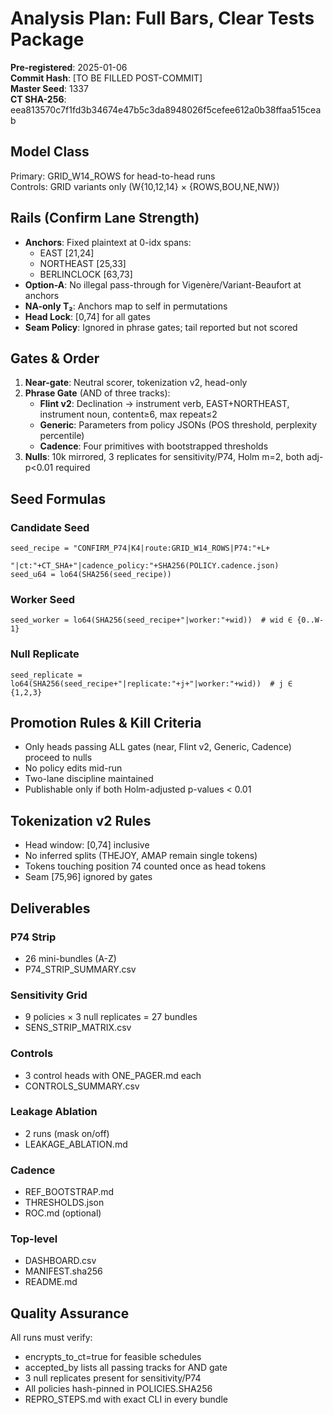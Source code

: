 # Analysis Plan: Full Bars, Clear Tests Package
**Pre-registered**: 2025-01-06  
**Commit Hash**: [TO BE FILLED POST-COMMIT]  
**Master Seed**: 1337  
**CT SHA-256**: eea813570c7f1fd3b34674e47b5c3da8948026f5cefee612a0b38ffaa515ceab

## Model Class

Primary: GRID_W14_ROWS for head-to-head runs  
Controls: GRID variants only (W{10,12,14} × {ROWS,BOU,NE,NW})

## Rails (Confirm Lane Strength)

- **Anchors**: Fixed plaintext at 0-idx spans:
  - EAST [21,24]
  - NORTHEAST [25,33]
  - BERLINCLOCK [63,73]
- **Option-A**: No illegal pass-through for Vigenère/Variant-Beaufort at anchors
- **NA-only T₂**: Anchors map to self in permutations
- **Head Lock**: [0,74] for all gates
- **Seam Policy**: Ignored in phrase gates; tail reported but not scored

## Gates & Order

1. **Near-gate**: Neutral scorer, tokenization v2, head-only
2. **Phrase Gate** (AND of three tracks):
   - **Flint v2**: Declination → instrument verb, EAST+NORTHEAST, instrument noun, content≥6, max repeat≤2
   - **Generic**: Parameters from policy JSONs (POS threshold, perplexity percentile)
   - **Cadence**: Four primitives with bootstrapped thresholds
3. **Nulls**: 10k mirrored, 3 replicates for sensitivity/P74, Holm m=2, both adj-p<0.01 required

## Seed Formulas

### Candidate Seed
```
seed_recipe = "CONFIRM_P74|K4|route:GRID_W14_ROWS|P74:"+L+
              "|ct:"+CT_SHA+"|cadence_policy:"+SHA256(POLICY.cadence.json)
seed_u64 = lo64(SHA256(seed_recipe))
```

### Worker Seed
```
seed_worker = lo64(SHA256(seed_recipe+"|worker:"+wid))  # wid ∈ {0..W-1}
```

### Null Replicate
```
seed_replicate = lo64(SHA256(seed_recipe+"|replicate:"+j+"|worker:"+wid))  # j ∈ {1,2,3}
```

## Promotion Rules & Kill Criteria

- Only heads passing ALL gates (near, Flint v2, Generic, Cadence) proceed to nulls
- No policy edits mid-run
- Two-lane discipline maintained
- Publishable only if both Holm-adjusted p-values < 0.01

## Tokenization v2 Rules

- Head window: [0,74] inclusive
- No inferred splits (THEJOY, AMAP remain single tokens)
- Tokens touching position 74 counted once as head tokens
- Seam [75,96] ignored by gates

## Deliverables

### P74 Strip
- 26 mini-bundles (A-Z)
- P74_STRIP_SUMMARY.csv

### Sensitivity Grid
- 9 policies × 3 null replicates = 27 bundles
- SENS_STRIP_MATRIX.csv

### Controls
- 3 control heads with ONE_PAGER.md each
- CONTROLS_SUMMARY.csv

### Leakage Ablation
- 2 runs (mask on/off)
- LEAKAGE_ABLATION.md

### Cadence
- REF_BOOTSTRAP.md
- THRESHOLDS.json
- ROC.md (optional)

### Top-level
- DASHBOARD.csv
- MANIFEST.sha256
- README.md

## Quality Assurance

All runs must verify:
- encrypts_to_ct=true for feasible schedules
- accepted_by lists all passing tracks for AND gate
- 3 null replicates present for sensitivity/P74
- All policies hash-pinned in POLICIES.SHA256
- REPRO_STEPS.md with exact CLI in every bundle